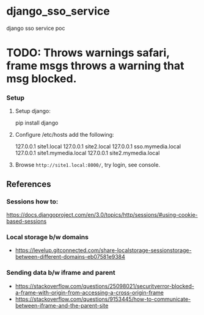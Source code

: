 # django_sso_service
django sso service poc


# TODO: Throws warnings safari, frame msgs throws a warning that msg blocked.


### Setup

1. Setup django:


    pip install django
    
1. Configure /etc/hosts  add the following:


    127.0.0.1       site1.local
    127.0.0.1       site2.local
    127.0.0.1       sso.mymedia.local
    127.0.0.1       site1.mymedia.local
    127.0.0.1       site2.mymedia.local

1. Browse `http://site1.local:8000/`, try login, see console.


## References

### Sessions how to:
https://docs.djangoproject.com/en/3.0/topics/http/sessions/#using-cookie-based-sessions

### Local storage b/w domains
* https://levelup.gitconnected.com/share-localstorage-sessionstorage-between-different-domains-eb07581e9384

### Sending data b/w iframe and parent
* https://stackoverflow.com/questions/25098021/securityerror-blocked-a-frame-with-origin-from-accessing-a-cross-origin-frame
* https://stackoverflow.com/questions/9153445/how-to-communicate-between-iframe-and-the-parent-site 



